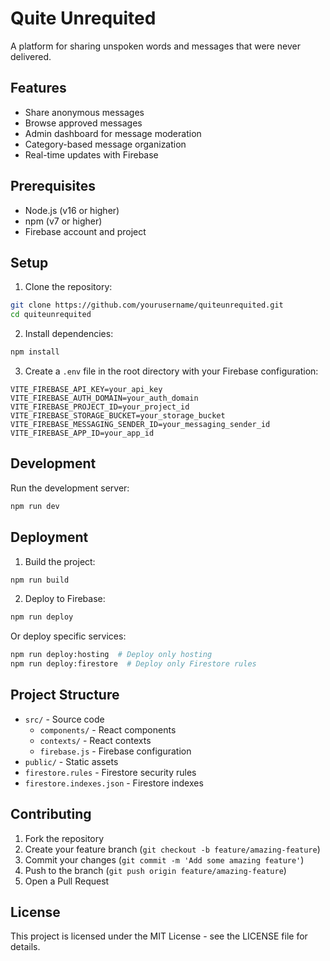 # Quite Unrequited

A platform for sharing unspoken words and messages that were never delivered.

## Features

- Share anonymous messages
- Browse approved messages
- Admin dashboard for message moderation
- Category-based message organization
- Real-time updates with Firebase

## Prerequisites

- Node.js (v16 or higher)
- npm (v7 or higher)
- Firebase account and project

## Setup

1. Clone the repository:
```bash
git clone https://github.com/yourusername/quiteunrequited.git
cd quiteunrequited
```

2. Install dependencies:
```bash
npm install
```

3. Create a `.env` file in the root directory with your Firebase configuration:
```env
VITE_FIREBASE_API_KEY=your_api_key
VITE_FIREBASE_AUTH_DOMAIN=your_auth_domain
VITE_FIREBASE_PROJECT_ID=your_project_id
VITE_FIREBASE_STORAGE_BUCKET=your_storage_bucket
VITE_FIREBASE_MESSAGING_SENDER_ID=your_messaging_sender_id
VITE_FIREBASE_APP_ID=your_app_id
```

## Development

Run the development server:
```bash
npm run dev
```

## Deployment

1. Build the project:
```bash
npm run build
```

2. Deploy to Firebase:
```bash
npm run deploy
```

Or deploy specific services:
```bash
npm run deploy:hosting  # Deploy only hosting
npm run deploy:firestore  # Deploy only Firestore rules
```

## Project Structure

- `src/` - Source code
  - `components/` - React components
  - `contexts/` - React contexts
  - `firebase.js` - Firebase configuration
- `public/` - Static assets
- `firestore.rules` - Firestore security rules
- `firestore.indexes.json` - Firestore indexes

## Contributing

1. Fork the repository
2. Create your feature branch (`git checkout -b feature/amazing-feature`)
3. Commit your changes (`git commit -m 'Add some amazing feature'`)
4. Push to the branch (`git push origin feature/amazing-feature`)
5. Open a Pull Request

## License

This project is licensed under the MIT License - see the LICENSE file for details.
